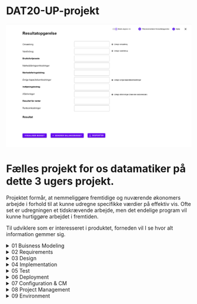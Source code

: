 # DAT20-UP-projekt

![](assets/ReadmeAssets/fullview.png)

# Fælles projekt for os datamatiker på dette 3 ugers projekt.
Projektet formår, at nemmeliggøre fremtidige og nuværende økonomers arbejde i forhold til at kunne udregne specifikke værdier på effektiv vis. Ofte set er udregningen et tidskrævende arbejde, men det endelige program vil kunne hurtiggøre arbejdet i fremtiden. 

Til udviklere som er interesseret i produktet, forneden vil I se hvor alt information gemmer sig. 

<details><summary>01 Buisness Modeling</summary> <p>
  
Indeholder artifakter der straks er relateret til virksomheds-aspektet:
  
- Vision document = VD
- FURPS+ = FURPS
- Use Case Model = UCM
- Analysis Model = AM
- Target- Organization Assessment = TOA
- Business Rules = BR
- Supplementary Business Specifications = SBS
- Business Glossary = BG
- Business Architecture Document = BAC
 
</p>
</details>


<details><summary>02 Requirements</summary> <p> 
  
Indeholder artifakter der straks er relateret til requirements:

- Use Cases = UC
- Use Case diagrammer = UCD
- Class diagrammer = CD   
- Aktivitets diagrammer = AD
- Domæne modeller = DM
- System diagrammer = SD
- System Sekvens diagrammer = SSD
- Requirements Management Plan = RMP

</p>
</details>

<details><summary>03 Design</summary> <p>
  
Indeholder artifakter der straks er relateret til designet af produktet:

- Class Diagrammer = CD
- Design Model = DEM
- Software Architecture Document = SAD 

</p>
</details>

<details><summary>04 Implementation</summary> <p>
  
Alt som indebærer implementation af projektet. Det er afgrænset til kode-relateret arbejde:
- Model Mappe
- Persistence Mappe
- View Mappe

Filnavne i koden skal være på engelsk og skrives med camelCase.

</p>
</details>

<details><summary>05 Test</summary> <p>
  
Indeholder artifakter der straks er relateret til test af produktet:
  
- Checklister til Review
- Test-kode (undermappe med navn test, hvor koden ligger henne) 
- Test-cases/TestData
- Test-Log
  
</p> 
</details>

<details><summary>06 Deployment</summary> <p>
  
Indeholder artifakter der straks er relateret til deployment af produktet: 
  
- .exe software 
- Installations artifakter : scripts, tools, filer, guides, licensing information 
- Udgivelses Noter, beskrivelse af release for slut brugeren
- Support Materiale, bruger manual
- Trænings Materiale

</p>
</details>


<details><summary>07 Configuration & CM</summary> <p>
  
Indeholder artifakter der straks er relateret til Configuration & CM: 

- Configuration management plan
- Change requests 

</p>
</details>


<details><summary>08 Project Management</summary> <p>
  
Alt som indebærer projektet. Det er blandt andet materiale som tidsregistrering, iterationsplaner, kundemøder og lignende:

- Iterationsplan(er) = IP
- Kundemøder = KM

</p>
</details>

<details><summary> 09 Environment </summary> <p>

Environment - denne mappe indebærer alt procedure-relateret materiale. Navngivningen er baseret på dens navn/formål, men yderligere information kan findes i den pågældende .md fil:

- Development case = DC

</p>
</details>


